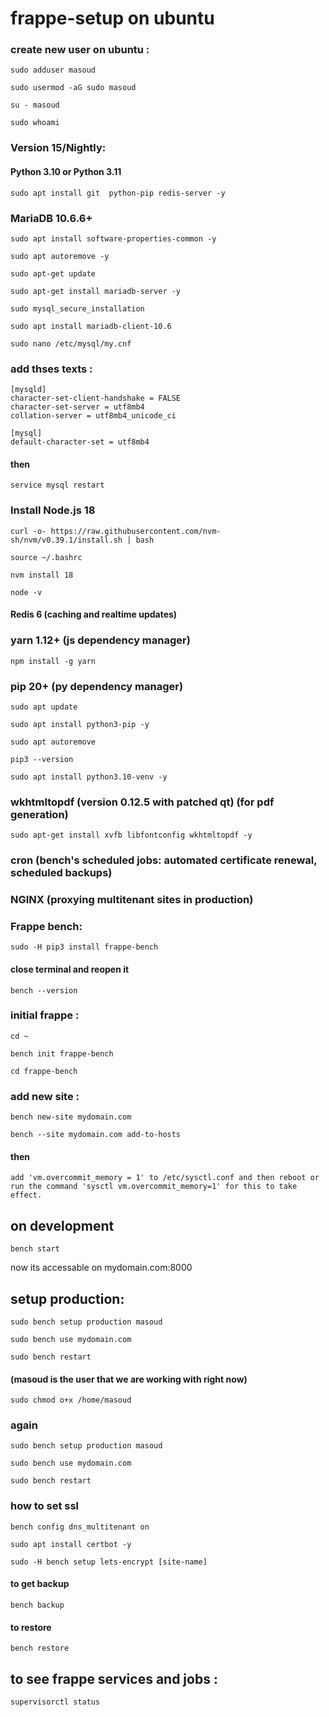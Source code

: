 # frappe-setup on ubuntu

### create new user on ubuntu :

    sudo adduser masoud
<p></p>

    sudo usermod -aG sudo masoud
<p></p>

    su - masoud
<p></p>

    sudo whoami
<p></p>



### Version 15/Nightly:
#### Python 3.10 or Python 3.11
    sudo apt install git  python-pip redis-server -y


### MariaDB 10.6.6+
    sudo apt install software-properties-common -y
<p></p>

    sudo apt autoremove -y
<p></p>

    sudo apt-get update
<p></p>

    sudo apt-get install mariadb-server -y
<p></p>

    sudo mysql_secure_installation
<p></p>

    sudo apt install mariadb-client-10.6
<p></p>

    sudo nano /etc/mysql/my.cnf

### add thses texts :
    [mysqld]
    character-set-client-handshake = FALSE
    character-set-server = utf8mb4
    collation-server = utf8mb4_unicode_ci
    
    [mysql]
    default-character-set = utf8mb4

#### then
    service mysql restart


### Install Node.js 18

    curl -o- https://raw.githubusercontent.com/nvm-sh/nvm/v0.39.1/install.sh | bash
<p></p>

    source ~/.bashrc
<p></p>

    nvm install 18
<p></p>

    node -v


#### Redis 6                                       (caching and realtime updates)


### yarn 1.12+                                    (js dependency manager)
    npm install -g yarn

### pip 20+                                       (py dependency manager)
    sudo apt update
<p></p>

    sudo apt install python3-pip -y
<p></p>

    sudo apt autoremove
<p></p>

    pip3 --version
<p></p>

    sudo apt install python3.10-venv -y

### wkhtmltopdf (version 0.12.5 with patched qt)  (for pdf generation)
    sudo apt-get install xvfb libfontconfig wkhtmltopdf -y

### cron                                          (bench's scheduled jobs: automated certificate renewal, scheduled backups)

### NGINX                                         (proxying multitenant sites in production)

### Frappe bench:
    sudo -H pip3 install frappe-bench

#### close terminal and reopen it

    bench --version

### initial frappe :
    cd ~
<p></p>

    bench init frappe-bench
<p></p>

    cd frappe-bench

### add new site :
    bench new-site mydomain.com
<p></p>

    bench --site mydomain.com add-to-hosts


#### then 
    add 'vm.overcommit_memory = 1' to /etc/sysctl.conf and then reboot or run the command 'sysctl vm.overcommit_memory=1' for this to take effect.

## on development
    bench start


now its accessable on mydomain.com:8000

##  setup production:

    sudo bench setup production masoud
<p></p>

    sudo bench use mydomain.com
<p></p>


    sudo bench restart

#### (masoud is the user that we are working with right now)

    sudo chmod o+x /home/masoud

### again

    sudo bench setup production masoud
<p></p>

    sudo bench use mydomain.com

    sudo bench restart

### how to set ssl

    bench config dns_multitenant on
<p></p>

    sudo apt install certbot -y
<p></p>

    sudo -H bench setup lets-encrypt [site-name]



#### to get backup
    bench backup

#### to restore
    bench restore


## to see frappe services and jobs :
    supervisorctl status
